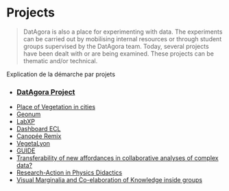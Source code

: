 # Projects
> DatAgora is also a place for experimenting with data. The experiments can be carried out by mobilising internal resources or through student groups supervised by the DatAgora team. Today, several projects have been dealt with or are being examined. These projects can be thematic and/or technical.

Explication de la démarche par projets

- ### **[DatAgora Project](projects/project_datagora)**
- [Place of Vegetation in cities](/projects/project_Place-Vegetation-cities.md)
- [Geonum](/projects/project_geonum.md)
- [LabXP](/projects/project_LabXP.md)
- [Dashboard ECL](/projects/project_ECL.md)
- [Canopée Remix](/projects/project_CanopeeRemix.md)
- [VegetaLyon](/projects/project_vegetalyon.md)
- [GUIDE](/projects/project_guide.md)
- [Transferability of new affordances in collaborative analyses of complex data?](/projects/project_Transferability.md)
- [Research-Action in Physics Didactics](/projects/project_RA_physics.md)
- [Visual Marginalia and Co-elaboration of Knowledge inside groups](/projects/project_Visual_Marginalia.md)

